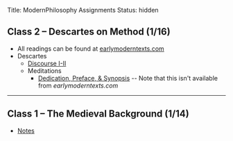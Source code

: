 Title: ModernPhilosophy Assignments
Status: hidden

## Class 2 – Descartes on Method (1/16)

- All readings can be found at [earlymoderntexts.com](http://earlymoderntexts.com)
- Descartes
    - [Discourse I-II](http://www.earlymoderntexts.com/pdfs/descartes1637.pdf)
    - Meditations
        - [Dedication, Preface, &
          Synopsis](https://www.dropbox.com/s/fuemo24n4f0817h/Descartes%20Preface%20%26%20Synopsis.pdf)
          -- Note that this isn't available from *earlymoderntexts.com*

---

## Class 1 – The Medieval Background (1/14)

- [Notes](http://htmlpreview.github.io/?https://github.com/mclearc/ModernPhilosophyNotes/blob/master/MedievalBackground.html)

